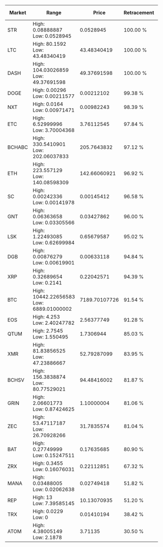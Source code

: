 | Market | Range | Price| Retracement | Doubles to 50% |
| --- | --- | --- | --- | --- |
| STR | High: 0.08888887<br />Low: 0.0528945 | 0.0528945 | 100.00 % | 1.34 |
| LTC | High: 80.1592<br />Low: 43.48340419 | 43.48340419 | 100.00 % | 1.42 |
| DASH | High: 104.03026859<br />Low: 49.37691598 | 49.37691598 | 100.00 % | 1.55 |
| DOGE | High: 0.00296<br />Low: 0.00211577 | 0.00212102 | 99.38 % | 1.20 |
| NXT | High: 0.0164<br />Low: 0.00971471 | 0.00982243 | 98.39 % | 1.33 |
| ETC | High: 6.52999996<br />Low: 3.70004368 | 3.76112545 | 97.84 % | 1.36 |
| BCHABC | High: 330.5410901<br />Low: 202.06037833 | 205.7643832 | 97.12 % | 1.29 |
| ETH | High: 223.557129<br />Low: 140.08598309 | 142.66060921 | 96.92 % | 1.27 |
| SC | High: 0.00242336<br />Low: 0.00141978 | 0.00145412 | 96.58 % | 1.32 |
| GNT | High: 0.06363658<br />Low: 0.03305566 | 0.03427862 | 96.00 % | 1.41 |
| LSK | High: 1.22493085<br />Low: 0.62699984 | 0.65679587 | 95.02 % | 1.41 |
| DGB | High: 0.00876279<br />Low: 0.00619901 | 0.00633118 | 94.84 % | 1.18 |
| XRP | High: 0.32689654<br />Low: 0.2141 | 0.22042571 | 94.39 % | 1.23 |
| BTC | High: 10442.22656583<br />Low: 6889.01000002 | 7189.70107726 | 91.54 % | 1.21 |
| EOS | High: 4.253<br />Low: 2.40247782 | 2.56377749 | 91.28 % | 1.30 |
| QTUM | High: 2.7545<br />Low: 1.550495 | 1.7306944 | 85.03 % | 1.24 |
| XMR | High: 81.83856525<br />Low: 47.23886667 | 52.79287099 | 83.95 % | 1.22 |
| BCHSV | High: 156.3838874<br />Low: 80.77529021 | 94.48416002 | 81.87 % | 1.26 |
| GRIN | High: 2.06601773<br />Low: 0.87424625 | 1.10000004 | 81.06 % | 1.34 |
| ZEC | High: 53.47117187<br />Low: 26.70928266 | 31.7835574 | 81.04 % | 1.26 |
| BAT | High: 0.27749999<br />Low: 0.15247511 | 0.17635685 | 80.90 % | 1.22 |
| ZRX | High: 0.3455<br />Low: 0.16076031 | 0.22112851 | 67.32 % | 1.14 |
| MANA | High: 0.03488005<br />Low: 0.02062638 | 0.02749418 | 51.82 % | 1.01 |
| REP | High: 13<br />Low: 7.39585145 | 10.13070935 | 51.20 % | 1.01 |
| TRX | High: 0.0229<br />Low: 0 | 0.01410194 | 38.42 % | 0.00 |
| ATOM | High: 4.38005149<br />Low: 2.1878 | 3.71135 | 30.50 % | 0.00 |
